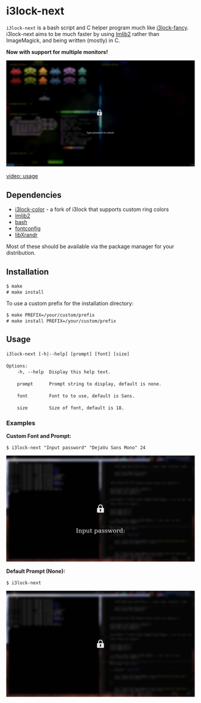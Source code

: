 # i3lock-next

`i3lock-next` is a bash script and C helper program much like [i3lock-fancy](https://github.com/meskarune/i3lock-fancy). i3lock-next aims to be much faster by using [Imlib2](https://docs.enlightenment.org/api/imlib2/html/index.html) rather than ImageMagick, and being written (mostly) in C.

**Now with support for multiple monitors!**

![screenshot: main](media/screenshot-main.png)

[video: usage](media/video-usage.mkv)

## Dependencies

- [i3lock-color](https://github.com/chrjguill/i3lock-color) - a fork of i3lock that supports custom ring colors
- [Imlib2](https://docs.enlightenment.org/api/imlib2/html/)
- [bash](https://www.gnu.org/software/bash/)
- [fontconfig](https://www.freedesktop.org/wiki/Software/fontconfig/)
- [libXrandr](https://www.x.org/wiki/libraries/libxrandr/)

Most of these should be available via the package manager for your distribution.

## Installation

```
$ make
# make install
```

To use a custom prefix for the installation directory:

```
$ make PREFIX=/your/custom/prefix
# make install PREFIX=/your/custom/prefix
```

## Usage

```
i3lock-next [-h|--help] [prompt] [font] [size]

Options:
	-h, --help  Display this help text.

	prompt      Prompt string to display, default is none.

	font        Font to to use, default is Sans.

	size        Size of font, default is 18.
```

### Examples

**Custom Font and Prompt:**

```
$ i3lock-next "Input password" "DejaVu Sans Mono" 24
```

![screenshot: custom font and prompt](media/screenshot-custom.png)

**Default Prompt (None):**

```
$ i3lock-next
```

![screenshot: default font](media/screenshot-default.png)
